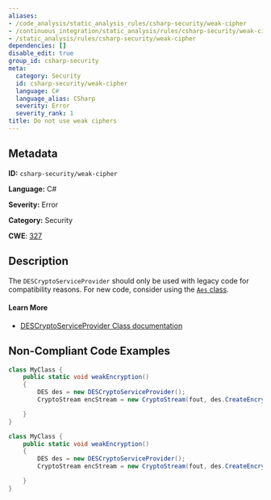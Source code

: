 ```yaml
---
aliases:
- /code_analysis/static_analysis_rules/csharp-security/weak-cipher
- /continuous_integration/static_analysis/rules/csharp-security/weak-cipher
- /static_analysis/rules/csharp-security/weak-cipher
dependencies: []
disable_edit: true
group_id: csharp-security
meta:
  category: Security
  id: csharp-security/weak-cipher
  language: C#
  language_alias: CSharp
  severity: Error
  severity_rank: 1
title: Do not use weak ciphers
---
```

<!--  SOURCED FROM https://github.com/DataDog/datadog-static-analyzer-rule-docs -->


## Metadata
**ID:** `csharp-security/weak-cipher`

**Language:** C#

**Severity:** Error

**Category:** Security

**CWE**: [327](https://cwe.mitre.org/data/definitions/327.html)

## Description
The `DESCryptoServiceProvider` should only be used with legacy code for compatibility reasons. For new code, consider using the [`Aes` class](https://learn.microsoft.com/en-us/dotnet/api/system.security.cryptography.aes?view=net-7.0).

#### Learn More

 - [DESCryptoServiceProvider Class documentation](https://learn.microsoft.com/en-us/dotnet/api/system.security.cryptography.descryptoserviceprovider?view=net-7.0)

## Non-Compliant Code Examples
```csharp
class MyClass {
    public static void weakEncryption()
    {
        DES des = new DESCryptoServiceProvider();
        CryptoStream encStream = new CryptoStream(fout, des.CreateEncryptor(desKey, desIV), CryptoStreamMode.Write);

    }
}

```

```csharp
class MyClass {
    public static void weakEncryption()
    {
        DES des = new DESCryptoServiceProvider();
        CryptoStream encStream = new CryptoStream(fout, des.CreateEncryptor(desKey, desIV), CryptoStreamMode.Write);

    }
}

```

